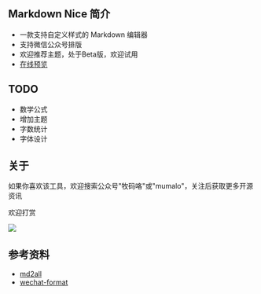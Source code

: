 ## Markdown Nice 简介

- 一款支持自定义样式的 Markdown 编辑器
- 支持微信公众号排版
- 欢迎推荐主题，处于Beta版，欢迎试用
- [在线预览](https://www.mdnice.com)

## TODO

- 数学公式
- 增加主题
- 字数统计
- 字体设计

## 关于

如果你喜欢该工具，欢迎搜索公众号"牧码咯"或"mumalo"，关注后获取更多开源资讯

欢迎打赏

![](https://i.loli.net/2019/03/31/5ca08c7d19872.png)

## 参考资料

- [md2all](https://md.aclickall.com/)
- [wechat-format](https://github.com/lyricat/wechat-format)
